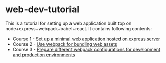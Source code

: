 # web-dev-tutorial

This is a tutorial for setting up a web application built top on node+express+webpack+babel+react. It contains following contents:

- Course 1 - [Set up a minimal web application hosted on express server](https://github.com/rick-hayek/web-dev-tutorial/blob/master/1.setup-a-minimal-node-based-web-app.md)
- Course 2 - [Use webpack for bundling web assets](https://github.com/rick-hayek/web-dev-tutorial/blob/master/2.use-webpack-for-bundling-web-assets.md)
- Course 3 - [Prepare different webpack configurations for development and production environments](https://github.com/rick-hayek/web-dev-tutorial/blob/master/3.prepare-different-config-for-dev-and-prod-env.md)
